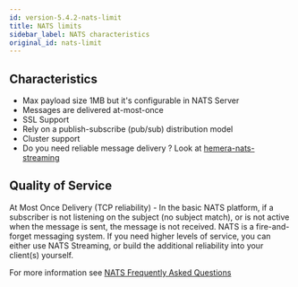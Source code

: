 ```yaml
---
id: version-5.4.2-nats-limit
title: NATS limits
sidebar_label: NATS characteristics
original_id: nats-limit
---
```


## Characteristics

* Max payload size 1MB but it's configurable in NATS Server
* Messages are delivered at-most-once
* SSL Support
* Rely on a publish-subscribe (pub/sub) distribution model
* Cluster support
* Do you need reliable message delivery ? Look at [hemera-nats-streaming](https://github.com/hemerajs/hemera-nats-streaming)

## Quality of Service

At Most Once Delivery (TCP reliability) - In the basic NATS platform, if a subscriber is not listening on the subject (no subject match), or is not active when the message is sent, the message is not received. NATS is a fire-and-forget messaging system. If you need higher levels of service, you can either use NATS Streaming, or build the additional reliability into your client(s) yourself.

For more information see [NATS Frequently Asked Questions](http://nats.io/documentation/faq/)
